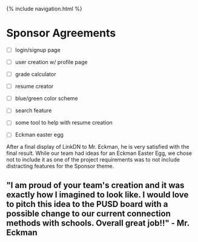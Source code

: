 {% include navigation.html %}
# Sponsor Agreements
- [ ] login/signup page
- [ ] user creation w/ profile page
- [ ] grade calculator
- [ ] resume creator
- [ ] blue/green color scheme
- [ ] search feature
- [ ] some tool to help with resume creation
- [ ] Eckman easter egg


After a final display of LinkDN to Mr. Eckman, he is very satisfied with the final result. While our team had ideas for an Eckman Easter Egg, we chose not to include it as one of the project requirements was to not include distracting features for the Sponsor theme. 

## "I am proud of your team's creation and it was exactly how I imagined to look like. I would love to pitch this idea to the PUSD board with a possible change to our current connection methods with schools. Overall great job!!" - Mr. Eckman 
